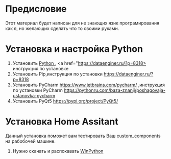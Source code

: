 # Предисловие
Этот материал будет написан для не знающих язик програмирования как я, но желающих сделать что то своими руками.
# Установка и настройка Python
1. Установить <a href="https://www.python.org/downloads/"> Python </a>, <a href="https://dataenginer.ru/?p=8318> инструкция по установке </a> 
2. Установить Pip,инструкция по установки https://dataenginer.ru/?p=8318 
3. Установить PyCharm https://www.jetbrains.com/pycharm/ ,инструкция по установки PyCharm https://pythonru.com/baza-znanij/poshagovaja-ustanovka-pycharm
4. Установить PyQt5 https://pypi.org/project/PyQt5/
# Установка Home Assitant
Данный установка поможет вам тестировать Ваш custom_components на рабобочей машине.
1. Нужно скачать и распокавать <a href="https://sourceforge.net/projects/winpython/files/"> WinPython </a>
